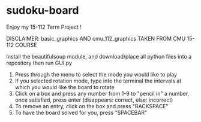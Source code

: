 # sudoku-board

Enjoy my 15-112 Term Project !

DISCLAIMER: basic_graphics AND cmu_112_graphics TAKEN FROM CMU 15-112 COURSE

Install the beautifulsoup module, and download/place all python files into a repository then run GUI.py

1. Press through the menu to select the mode you would like to play
2. If you selected rotation mode, type into the terminal the intervals at which you would like the board to rotate
3. Click on a box and press any number from 1-9 to "pencil in" a number, once satisfied, press enter (disappears: correct, else: incorrect)
4. To remove an entry, click on the box and press "BACKSPACE"
5. To have the board solved for you, press "SPACEBAR"
